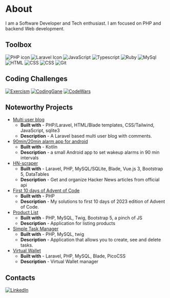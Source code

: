# About

I am a Software Developer and Tech enthusiast. I am focused on PHP and backend Web development.

## Toolbox

<div class="row">
  <div class="column">
    <img src="https://img.shields.io/badge/-PHP-777BB4?logo=php&logoColor=white" alt="PHP icon">
    <img src="https://img.shields.io/badge/-Laravel-FF2D20?logo=laravel&logoColor=white" alt="Laravel Icon">
    <img src="https://img.shields.io/badge/-JavaScript-F7DF1E?logo=javascript&logoColor=black" alt="JavaScript">
    <img src="https://img.shields.io/badge/-TypeScript-3178C6?logo=typescript&logoColor=white" alt="Typescript"> 
    <img src="https://img.shields.io/badge/-Ruby-CC342D?&logo=ruby&logoColor=white" alt="Ruby">     
    <img src="https://img.shields.io/badge/-MySQL-4479A1?logo=mysql&logoColor=white" alt="MySql"> 
    <img src="https://img.shields.io/badge/-HTML-E34F26?logo=html5&logoColor=white" alt="HTML">
    <img src="https://img.shields.io/badge/-CSS-1572B6?logo=css3&logoColor=white" alt="CSS">
    <img src="https://img.shields.io/badge/-Tailwind-06B6D4?logo=tailwindcss&logoColor=white" alt="CSS">
    <img src="https://img.shields.io/badge/-Git-F05032?logo=git&logoColor=white" alt="Git">
    
  </div>

## Coding Challenges

<div class="row">
  <div class="column">
  <a href="https://exercism.org/profiles/MikusR">
    <img src="https://img.shields.io/badge/Exercism-009CAB?style=for-the-badge&logo=exercism&logoColor=white" alt="Exercism"></a>
    <a href="https://www.codingame.com/profile/afaf33badd9b62d8dc4ba654b17b2ba49849465">
    <img src="https://img.shields.io/badge/CodinGame-F2BB13?style=for-the-badge&logo=codingame&logoColor=white" alt="CodingGane"></a>
    <a href="https://www.codewars.com/users/MikusR">
    <img src="https://www.codewars.com/users/MikusR/badges/micro" alt="CodeWars"></a>
  </div>

## Noteworthy Projects

- [Multi user blog](https://github.com/MikusR/social-publishing-platform)
  - **Built with** - PHP/Laravel, HTML/Blade templates, CSS/Tailwind, JavaScript, sqlite3
  - **Description** - A Laravel based multi user blog with comments.
- [90min/20min alarm app for android](https://github.com/MikusR/9020minalarm)
  - **Built with** - Kotlin
  - **Description** - a small Android app to set wakeup alarms in 90 min intervals
- [HN-scraper](https://github.com/MikusR/hn-scraper)
  - **Built with** - Laravel, PHP, MySQL/SQLite, Blade, Vue.js 3, Bootstrap 5, DataTables
  - **Description** - Get and organize Hacker News articles from official api
- [First 10 days of Advent of Code](https://github.com/MikusR/advent-of-code-2023)
  - **Built with** - PHP
  - **Description** - My solutions to first 10 days of 2023 edition of Advent of Code.
- [Product List](https://github.com/MikusR/product-list)
  - **Built with** - PHP, MySQL, Twig, Bootstrap 5, a pinch of JS
  - **Description** - Application for listing products
- [Simple Task Manager](https://github.com/MikusR/taskman)
  - **Built with** - PHP, MySQL, twig
  - **Description** - Application that allows you to create, see and delete tasks.
- [Virtual Wallet](https://github.com/MikusR/virtual-wallet)
  - **Built with** - Laravel, PHP, MySQL, Blade, PicoCSS
  - **Description** - Virtual Wallet manager
## Contacts

  <div class="column">
    <a href="https://www.linkedin.com/in/mikusrakis/">
    <img src="https://img.shields.io/badge/-LinkedIn-0A66C2?logo=linkedin&logoColor=white" alt="LinkedIn">
    </a>
  </div>
